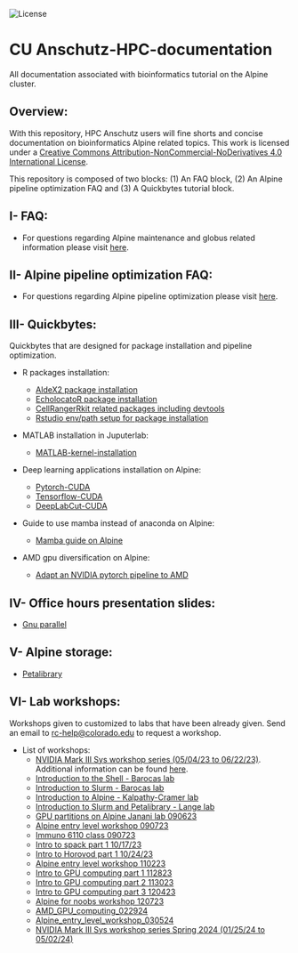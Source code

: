 ![License](https://i.creativecommons.org/l/by-nc-nd/4.0/88x31.png)

# CU Anschutz-HPC-documentation
All documentation associated with bioinformatics tutorial on the Alpine cluster. 

## Overview:

With this repository, HPC Anschutz users will fine shorts and concise documentation on bioinformatics Alpine related topics.
This work is licensed under a <a rel="license" href="http://creativecommons.org/licenses/by-nc-nd/4.0/">Creative Commons Attribution-NonCommercial-NoDerivatives 4.0 International License</a>.

This repository is composed of two blocks: (1) An FAQ block, (2) An Alpine pipeline optimization FAQ and (3) A Quickbytes tutorial block.

## I- FAQ:

*  For questions regarding Alpine maintenance and globus related information please visit [here](https://github.com/kf-cuanschutz/AMC-HPC-documentation/blob/main/Alpine-cluster-maintenance.md).

## II- Alpine pipeline optimization FAQ:

*  For questions regarding Alpine pipeline optimization please visit [here](https://github.com/kf-cuanschutz/AMC-HPC-documentation/blob/main/Alpine-pipeline-opt-FAQ.md).



## III- Quickbytes:
Quickbytes that are designed for package installation and pipeline optimization.

  * R packages installation:
      * [AldeX2 package installation](https://github.com/kf-cuanschutz/AMC-HPC-documentation/blob/main/ALDEx2-R-package-installation.md)
      * [EcholocatoR package installation](https://github.com/kf-cuanschutz/AMC-HPC-documentation/blob/main/EcholocatoR.md)
      * [CellRangerRkit related packages including devtools](https://github.com/kf-cuanschutz/AMC-HPC-documentation/blob/main/cellRangerRkit.md)
      * [Rstudio env/path setup for package installation](https://github.com/kf-cuanschutz/CU-Anschutz-HPC-documentation/tree/main/Rstudio_related_scripts)

  * MATLAB installation in Juputerlab:
      * [MATLAB-kernel-installation](https://github.com/kf-cuanschutz/CU-Anschutz-HPC-documentation/blob/main/MATLAB-kernel-on-Jupyterlab.md)
   
  * Deep learning applications installation on Alpine:
      * [Pytorch-CUDA](https://github.com/kf-cuanschutz/CU-Anschutz-HPC-documentation/blob/main/Pytorch_CUDA.md)
      * [Tensorflow-CUDA](https://github.com/kf-cuanschutz/CU-Anschutz-HPC-documentation/blob/main/Tensorflow_CUDA.md)
      * [DeepLabCut-CUDA](https://github.com/kf-cuanschutz/CU-Anschutz-HPC-documentation/blob/main/DeepLabCut.md)
   
  * Guide to use mamba instead of anaconda on Alpine:
      * [Mamba guide on Alpine](https://github.com/kf-cuanschutz/CU-Anschutz-HPC-documentation/blob/main/mamba_tutorial.md)

   * AMD gpu diversification on Alpine:
      * [Adapt an NVIDIA pytorch pipeline to AMD](https://github.com/kf-cuanschutz/AMD_diversification)
   
      
## IV- Office hours presentation slides:
* [Gnu parallel](https://github.com/kf-cuanschutz/CU-Anschutz-HPC-documentation/blob/main/Office-hours-presentation-files/GNU_parallel_presentation.pdf)

## V- Alpine storage:
* [Petalibrary](https://github.com/kf-cuanschutz/CU-Anschutz-HPC-documentation/blob/main/Office-hours-presentation-files/Overview_of_Petalibrary.pdf)

## VI- Lab workshops:
Workshops given to customized to labs that have been already given. Send an email to rc-help@colorado.edu to request a workshop.

  * List of workshops:
       * [NVIDIA Mark III Sys workshop series (05/04/23 to 06/22/23)](https://trending.markiiisys.com/cu-anschutz-aiseries). Additional information can be found [here](https://github.com/kf-cuanschutz/CU-Anschutz-HPC-documentation/blob/main/Workshops/nvidia_workshop_series_information_spring_23.md).
       * [Introduction to the Shell - Barocas lab](https://github.com/kf-cuanschutz/CU-Anschutz-HPC-documentation/blob/main/Workshops/Workshop-shell-Part1-Barocas-lab-060623.pdf)
       * [Introduction to Slurm - Barocas lab](https://github.com/kf-cuanschutz/CU-Anschutz-HPC-documentation/blob/main/Workshops/Introduction_to_slurm_workshop-Part2-Barocas-lab-062623.pdf)
       * [Introduction to Alpine - Kalpathy-Cramer lab](https://github.com/kf-cuanschutz/CU-Anschutz-HPC-documentation/blob/main/Workshops/Introduction_to_Alpine_workshop_Kalpathy-Cramer_lab_061923.pdf)
       * [Introduction to Slurm and Petalibrary - Lange lab](https://github.com/kf-cuanschutz/CU-Anschutz-HPC-documentation/blob/main/Workshops/Introduction_to_Alpine_Langelab.pdf)
       * [GPU partitions on Alpine Janani lab 090623](https://github.com/kf-cuanschutz/CU-Anschutz-HPC-documentation/blob/main/Workshops/Janani_lab_090623_Presentation_GPU.pdf)
       * [Alpine entry level workshop 090723](https://github.com/kf-cuanschutz/CU-Anschutz-HPC-documentation/blob/main/Workshops/Entry_level_workshop_090723.pdf)
       * [Immuno 6110 class 090723](https://github.com/kf-cuanschutz/CU-Anschutz-HPC-documentation/blob/main/Workshops/IMMU6110_class_091523_v3.pdf)
       * [Intro to spack part 1 10/17/23](https://github.com/kf-cuanschutz/CU-Anschutz-HPC-documentation/blob/main/Workshops/Introduction_to_Spack_part1_101723_.pdf)
       * [Intro to Horovod part 1 10/24/23](https://github.com/kf-cuanschutz/CU-Anschutz-HPC-documentation/blob/main/Workshops/Introduction_to_Horovod_102423_part1_official_v2.pdf)
       * [Alpine entry level workshop 110223](https://github.com/kf-cuanschutz/CU-Anschutz-HPC-documentation/blob/main/Workshops/Entry_level_workshop_110223_final_version_.pdf)
       * [Intro to GPU computing part 1 112823](https://github.com/kf-cuanschutz/CU-Anschutz-HPC-documentation/blob/main/Workshops/Introduction_to_GPU_programming_workshop_112823_part_1.pdf)
       * [Intro to GPU computing part 2 113023](https://github.com/kf-cuanschutz/CU-Anschutz-HPC-documentation/blob/main/Workshops/Introduction_to_GPU_programming_workshop_113023_part_2.pdf)
       * [Intro to GPU computing part 3 120423](https://github.com/kf-cuanschutz/CU-Anschutz-HPC-documentation/blob/main/Workshops/Introduction_to_GPU_programming_workshop_120523_final_version.pdf)
       * [Alpine for noobs workshop 120723](https://github.com/kf-cuanschutz/CU-Anschutz-HPC-documentation/blob/main/Workshops/Alpine_Noob_Introduction_to_HPC_and_Alpine-120723.pdf)
       * [AMD_GPU_computing_022924](https://github.com/kf-cuanschutz/CU-Anschutz-HPC-documentation/blob/main/Workshops/Introduction_to_AMD_GPU_computing_022924_v3.pdf)
       * [Alpine_entry_level_workshop_030524](https://github.com/kf-cuanschutz/CU-Anschutz-HPC-documentation/blob/main/Workshops/Entry_level_workshop_030524_v2.pdf)
       * [NVIDIA Mark III Sys workshop series Spring 2024 (01/25/24 to 05/02/24)](https://trending.markiiisys.com/cu-anschutz-ai-2024)
  
  


      




